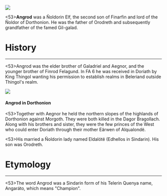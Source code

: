 ![](angrod/1.jpg)

<53>**Angrod** was a Ñoldorin Elf, the second son of Finarfin and lord of the Ñoldor of Dorthonion. He was the father of Orodreth and subsequently grandfather of the famed Gil-galad.

# History
---

<53>Angrod was the elder brother of Galadriel and Aegnor, and the younger brother of Finrod Felagund. In FA 6 he was received in Doriath by King Thingol wanting his permission to establish realms in Beleriand outside Thingol's realm.

![](angrod/2.jpg)

#### Angrod in Dorthonion

<53>Together with Aegnor he held the northern slopes of the highlands of Dorthonion against Morgoth. They were both killed in the Dagor Bragollach. Along with his brothers and sister, they were the few princes of the West who could enter Doriath through their mother Eärwen of Alqualondë.

<53>His married a Ñoldorin lady named Eldalótë (Edhellos in Sindarin). His son was Orodreth.

# Etymology

---

<53>The word Angrod was a Sindarin form of his Telerin Quenya name, Angaráto, which means "Champion".
